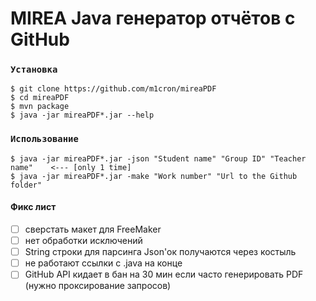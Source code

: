 # MIREA Java генератор отчётов с GitHub

### `Установка`

```
$ git clone https://github.com/m1cron/mireaPDF
$ cd mireaPDF
$ mvn package
$ java -jar mireaPDF*.jar --help
```

### `Использование`

```
$ java -jar mireaPDF*.jar -json "Student name" "Group ID" "Teacher name"    <--- [only 1 time]
$ java -jar mireaPDF*.jar -make "Work number" "Url to the Github folder"
```

#### Фикс лист
- [ ] сверстать макет для FreeMaker
- [ ] нет обработки исключений
- [ ] String строки для парсинга Json'ок получаются через костыль
- [ ] не работают ссылки с .java на конце
- [ ] GitHub API кидает в бан на 30 мин если часто генерировать PDF (нужно проксирование запросов)